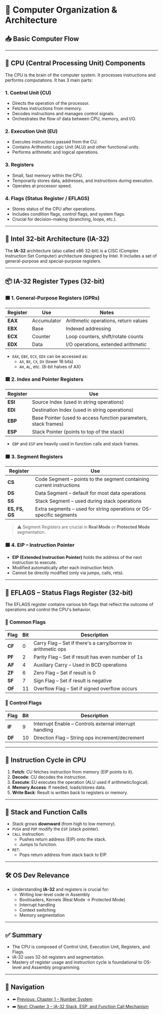 # 🧠 Computer Organization & Architecture 

## 📥 Basic Computer Flow


---

## 🧩 CPU (Central Processing Unit) Components

The CPU is the brain of the computer system. It processes instructions and performs computations. It has 3 main parts:

### 1. Control Unit (CU)
- Directs the operation of the processor.
- Fetches instructions from memory.
- Decodes instructions and manages control signals.
- Orchestrates the flow of data between CPU, memory, and I/O.

### 2. Execution Unit (EU)
- Executes instructions passed from the CU.
- Contains Arithmetic Logic Unit (ALU) and other functional units.
- Performs arithmetic and logical operations.

### 3. Registers
- Small, fast memory within the CPU.
- Temporarily stores data, addresses, and instructions during execution.
- Operates at processor speed.

### 4. Flags (Status Register / EFLAGS)
- Stores status of the CPU after operations.
- Includes condition flags, control flags, and system flags.
- Crucial for decision-making (branching, loops, etc.).

---

## 🧠 Intel 32-bit Architecture (IA-32)

The **IA-32** architecture (also called x86 32-bit) is a CISC (Complex Instruction Set Computer) architecture designed by Intel. It includes a set of general-purpose and special-purpose registers.

---

## 📦 IA-32 Register Types (32-bit)

### 🟩 1. General-Purpose Registers (GPRs)

| Register | Use | Notes |
|----------|-----|-------|
| **EAX**  | Accumulator | Arithmetic operations, return values |
| **EBX**  | Base        | Indexed addressing |
| **ECX**  | Counter     | Loop counters, shift/rotate counts |
| **EDX**  | Data        | I/O operations, extended arithmetic |

- `EAX`, `EBX`, `ECX`, `EDX` can be accessed as:
  - `AX`, `BX`, `CX`, `DX` (lower 16 bits)
  - `AH`, `AL`, etc. (8-bit halves of AX)

### 🟨 2. Index and Pointer Registers

| Register | Use |
|----------|-----|
| **ESI**  | Source Index (used in string operations) |
| **EDI**  | Destination Index (used in string operations) |
| **EBP**  | Base Pointer (used to access function parameters, stack frames) |
| **ESP**  | Stack Pointer (points to top of the stack) |

- `EBP` and `ESP` are heavily used in function calls and stack frames.

### 🟦 3. Segment Registers

| Register | Use |
|----------|-----|
| **CS** | Code Segment – points to the segment containing current instructions |
| **DS** | Data Segment – default for most data operations |
| **SS** | Stack Segment – used during stack operations |
| **ES, FS, GS** | Extra segments – used for string operations or OS-specific segments |

> ⚠️ Segment Registers are crucial in **Real Mode** or **Protected Mode** segmentation.

### 🟥 4. EIP – Instruction Pointer

- **EIP (Extended Instruction Pointer)** holds the address of the next instruction to execute.
- Modified automatically after each instruction fetch.
- Cannot be directly modified (only via jumps, calls, rets).

---

## 🚩 EFLAGS – Status Flags Register (32-bit)

The EFLAGS register contains various bit-flags that reflect the outcome of operations and control the CPU's behavior.

### 🔸 Common Flags

| Flag | Bit | Description |
|------|-----|-------------|
| **CF** | 0 | Carry Flag – Set if there's a carry/borrow in arithmetic ops |
| **PF** | 2 | Parity Flag – Set if result has even number of 1s |
| **AF** | 4 | Auxiliary Carry – Used in BCD operations |
| **ZF** | 6 | Zero Flag – Set if result is 0 |
| **SF** | 7 | Sign Flag – Set if result is negative |
| **OF** | 11 | Overflow Flag – Set if signed overflow occurs |

### 🔸 Control Flags

| Flag | Bit | Description |
|------|-----|-------------|
| **IF** | 9  | Interrupt Enable – Controls external interrupt handling |
| **DF** | 10 | Direction Flag – String ops increment/decrement |

---

## 🧬 Instruction Cycle in CPU

1. **Fetch**: CU fetches instruction from memory (EIP points to it).
2. **Decode**: CU decodes the instruction.
3. **Execute**: EU executes the operation (ALU used if arithmetic/logical).
4. **Memory Access**: If needed, loads/stores data.
5. **Write Back**: Result is written back to registers or memory.

---

## 🔁 Stack and Function Calls

- Stack grows **downward** (from high to low memory).
- `PUSH` and `POP` modify the `ESP` (stack pointer).
- `CALL` instruction:
  - Pushes return address (EIP) onto the stack.
  - Jumps to function.
- `RET`:
  - Pops return address from stack back to EIP.

---

## 🛠️ OS Dev Relevance

- Understanding **IA-32** and registers is crucial for:
  - Writing low-level code in Assembly
  - Bootloaders, Kernels (Real Mode → Protected Mode)
  - Interrupt handling
  - Context switching
  - Memory segmentation

---

## ✅ Summary

- The CPU is composed of Control Unit, Execution Unit, Registers, and Flags.
- IA-32 uses 32-bit registers and segmentation.
- Mastery of register usage and instruction cycle is foundational to OS-level and Assembly programming.

---

## 🔗 Navigation

- ⬅️ [Previous: Chapter 1 – Number System](./x86_note/chapter1.md)
- ➡️ [Next: Chapter 3 – IA-32 Stack, ESP, and Function Call Mechanism](./x86_note/chapter3.md)

